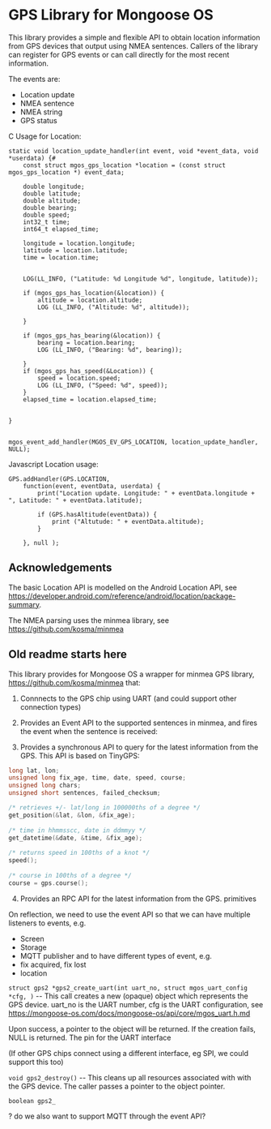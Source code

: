 # GPS Library for Mongoose OS

This library provides a simple and flexible API to obtain location information from GPS devices that output
using NMEA sentences. Callers of the library can register for GPS events or can call directly for the most recent
information.

The events are:

* Location update
* NMEA sentence 
* NMEA string
* GPS status

C Usage for Location:

```
static void location_update_handler(int event, void *event_data, void *userdata) {#
    const struct mgos_gps_location *location = (const struct mgos_gps_location *) event_data;

    double longitude;
    double latitude;
    double altitude;
    double bearing;
    double speed;
    int32_t time;
    int64_t elapsed_time;

    longitude = location.longitude;
    latitude = location.latitude;
    time = location.time;


    LOG(LL_INFO, ("Latitude: %d Longitude %d", longitude, latitude));

    if (mgos_gps_has_location(&location)) {
        altitude = location.altitude;
        LOG (LL_INFO, ("Altitude: %d", altitude));

    } 

    if (mgos_gps_has_bearing(&location)) {
        bearing = location.bearing;
        LOG (LL_INFO, ("Bearing: %d", bearing));

    } 
    if (mgos_gps_has_speed(&Location)) {
        speed = location.speed;
        LOG (LL_INFO, ("Speed: %d", speed));
    }
    elapsed_time = location.elapsed_time;

    
}


mgos_event_add_handler(MGOS_EV_GPS_LOCATION, location_update_handler, NULL); 
```

Javascript Location usage:

```
GPS.addHandler(GPS.LOCATION,
    function(event, eventData, userdata) {
        print("Location update. Longitude: " + eventData.longitude + ", Latitude: " + eventData.latitude);

        if (GPS.hasAltitude(eventData)) {
            print ("Altutude: " + eventData.altitude);
        } 

    }, null );
```

## Acknowledgements

The basic Location API is modelled on the Android Location API, see https://developer.android.com/reference/android/location/package-summary.

The NMEA parsing uses the minmea library, see https://github.com/kosma/minmea


## Old readme starts here

This library provides for Mongoose OS a wrapper for minmea GPS library, https://github.com/kosma/minmea that:

1. Connnects to the GPS chip using UART (and could support other connection types)
2. Provides an Event API to the supported sentences in minmea, and fires the event when the sentence is received:


3. Provides a synchronous API to query for the latest information from the GPS. This API is based on TinyGPS:

```C
long lat, lon;
unsigned long fix_age, time, date, speed, course;
unsigned long chars;
unsigned short sentences, failed_checksum;

/* retrieves +/- lat/long in 100000ths of a degree */
get_position(&lat, &lon, &fix_age);
 
/* time in hhmmsscc, date in ddmmyy */
get_datetime(&date, &time, &fix_age);
 
/* returns speed in 100ths of a knot */
speed();
 
/* course in 100ths of a degree */
course = gps.course();
```

4. Provides an RPC API for the latest information from the GPS.
primitives

On reflection, we need to use the event API so that we can have multiple listeners
to events, e.g.
- Screen
- Storage
- MQTT publisher
and to have different types of event, e.g.
- fix acquired, fix lost
- location 


`struct gps2 *gps2_create_uart(int uart_no, struct mgos_uart_config *cfg, )` 
-- This call creates a new (opaque) object which represents the GPS device. 
uart_no is the UART number, cfg is the UART configuration, see https://mongoose-os.com/docs/mongoose-os/api/core/mgos_uart.h.md

Upon success, a pointer to the object will be returned. If the creation fails, NULL is returned. The pin for the UART interface
 
(If other GPS chips connect using a different interface, eg SPI, we could support this too)

`void gps2_destroy()` -- This cleans up all resources associated with with the GPS device. The caller passes a pointer to the object pointer.

`boolean gps2_`

? do we also want to support MQTT through the event API?
